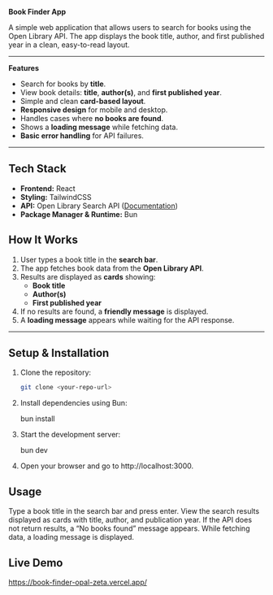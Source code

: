 **Book Finder App**

A simple web application that allows users to search for books using the Open Library API. The app displays the book title, author, and first published year in a clean, easy-to-read layout.

---

**Features**
- Search for books by **title**.
- View book details: **title**, **author(s)**, and **first published year**.
- Simple and clean **card-based layout**.
- **Responsive design** for mobile and desktop.
- Handles cases where **no books are found**.
- Shows a **loading message** while fetching data.
- **Basic error handling** for API failures.

---

## **Tech Stack**
- **Frontend:** React  
- **Styling:** TailwindCSS  
- **API:** Open Library Search API ([Documentation](https://openlibrary.org/dev/docs/api/search))  
- **Package Manager & Runtime:** Bun  



## **How It Works**
1. User types a book title in the **search bar**.  
2. The app fetches book data from the **Open Library API**.  
3. Results are displayed as **cards** showing:
   - **Book title**  
   - **Author(s)**  
   - **First published year**  
4. If no results are found, a **friendly message** is displayed.  
5. A **loading message** appears while waiting for the API response.  

---

## Setup & Installation
1. Clone the repository:
   ```bash
   git clone <your-repo-url>

2. Install dependencies using Bun:

    bun install
3. Start the development server:

    bun dev
4. Open your browser and go to http://localhost:3000.

## Usage
Type a book title in the search bar and press enter.
View the search results displayed as cards with title, author, and publication year.
If the API does not return results, a “No books found” message appears.
While fetching data, a loading message is displayed.


## Live Demo 
https://book-finder-opal-zeta.vercel.app/

